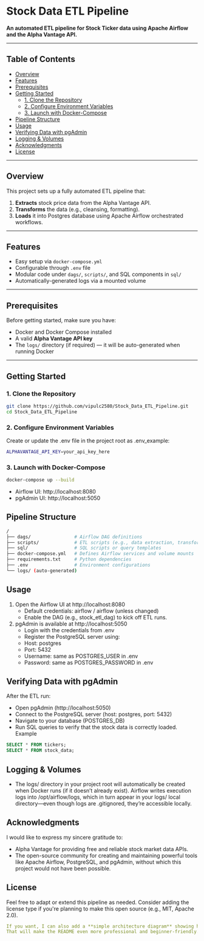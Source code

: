# Stock Data ETL Pipeline

**An automated ETL pipeline for Stock Ticker data using Apache Airflow and the Alpha Vantage API.**

---

## Table of Contents

- [Overview](#overview)  
- [Features](#features)  
- [Prerequisites](#prerequisites)  
- [Getting Started](#getting-started)  
  - [1. Clone the Repository](#1-clone-the-repository)  
  - [2. Configure Environment Variables](#2-configure-environment-variables)  
  - [3. Launch with Docker-Compose](#3-launch-with-docker-compose)  
- [Pipeline Structure](#pipeline-structure)  
- [Usage](#usage)
- [Verifying Data with pgAdmin](#verifying-data-with-pgadmin)  
- [Logging & Volumes](#logging--volumes)  
- [Acknowledgments](#acknowledgments)
- [License](#license)
---

## Overview

This project sets up a fully automated ETL pipeline that:
1. **Extracts** stock price data from the Alpha Vantage API.  
2. **Transforms** the data (e.g., cleansing, formatting).  
3. **Loads** it into Postgres database using Apache Airflow orchestrated workflows.

---

## Features

- Easy setup via `docker-compose.yml`  
- Configurable through `.env` file  
- Modular code under `dags/`, `scripts/`, and SQL components in `sql/`  
- Automatically-generated logs via a mounted volume

---

## Prerequisites

Before getting started, make sure you have:

- Docker and Docker Compose installed  
- A valid **Alpha Vantage API key**  
- The `logs/` directory (if required) — it will be auto-generated when running Docker

---

## Getting Started

### 1. Clone the Repository

```bash
git clone https://github.com/vipulc2580/Stock_Data_ETL_Pipeline.git
cd Stock_Data_ETL_Pipeline
```

### 2. Configure Environment Variables
Create or update the .env file in the project root as .env_example:
```bash
ALPHAVANTAGE_API_KEY=your_api_key_here
```

### 3. Launch with Docker-Compose
```bash
docker-compose up --build
```
  - Airflow UI: http://localhost:8080
  - pgAdmin UI: http://localhost:5050

## Pipeline Structure
```bash
/
├── dags/                # Airflow DAG definitions
├── scripts/             # ETL scripts (e.g., data extraction, transformation)
├── sql/                 # SQL scripts or query templates
├── docker-compose.yml   # Defines Airflow services and volume mounts
├── requirements.txt     # Python dependencies
├── .env                 # Environment configurations
└── logs/ (auto-generated)
```

##  Usage
1. Open the Airflow UI at http://localhost:8080
    - Default credentials: airflow / airflow (unless changed)
    - Enable the DAG (e.g., stock_etl_dag) to kick off ETL runs.
2. pgAdmin is available at http://localhost:5050
    - Login with the credentials from .env
    - Register the PostgreSQL server using:
    - Host: postgres
    - Port: 5432
    - Username: same as POSTGRES_USER in .env
    - Password: same as POSTGRES_PASSWORD in .env
      
## Verifying Data with pgAdmin
  After the ETL run:
  - Open pgAdmin (http://localhost:5050)
  - Connect to the PostgreSQL server (host: postgres, port: 5432)
  - Navigate to your database (POSTGRES_DB)
  - Run SQL queries to verify that the stock data is correctly loaded.
 Example
  ```sql
  SELECT * FROM tickers;
  SELECT * FROM stock_data;
  ```

## Logging & Volumes
- The logs/ directory in your project root will automatically be created when Docker runs (if it doesn’t already exist). Airflow writes execution logs into /opt/airflow/logs, which in turn appear in your logs/ local directory—even though logs are .gitignored, they’re accessible locally.

## Acknowledgments
I would like to express my sincere gratitude to:
 - Alpha Vantage for providing free and reliable stock market data APIs.
 - The open-source community for creating and maintaining powerful tools like Apache Airflow, PostgreSQL, and pgAdmin, without which this project would not have been possible.

## License
Feel free to adapt or extend this pipeline as needed. Consider adding the license type if you're planning to make this open source (e.g., MIT, Apache 2.0).
```yaml
If you want, I can also add a **simple architecture diagram** showing how Alpha Vantage → Airflow → PostgreSQL → pgAdmin connects.  
That will make the README even more professional and beginner-friendly.
```
